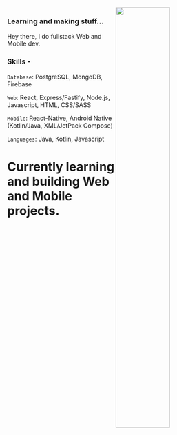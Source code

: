 <img align="right" width="50%" src="https://user-images.githubusercontent.com/77446233/180055999-15f642f5-a088-40df-b3be-961fd8d518c5.gif">



### Learning and making stuff...
Hey there, 
I do fullstack Web and Mobile dev. 

### Skills - 
`Database`: PostgreSQL, MongoDB, Firebase

`Web`: React, Express/Fastify, Node.js, Javascript, HTML, CSS/SASS

`Mobile`: React-Native, Android Native (Kotlin/Java, XML/JetPack Compose)

`Languages`: Java, Kotlin, Javascript


# Currently learning and building Web and Mobile projects.

<!--
**Anatame/Anatame** is a ✨ _special_ ✨ repository because its `README.md` (this file) appears on your GitHub profile.

Here are some ideas to get you started:

- 🔭 I’m currently working on ...
- 🌱 I’m currently learning ...
- 👯 I’m looking to collaborate on ...
- 🤔 I’m looking for help with ...
- 💬 Ask me about ...
- 📫 How to reach me: ...
- 😄 Pronouns: ...
- ⚡ Fun fact: ...
-->

